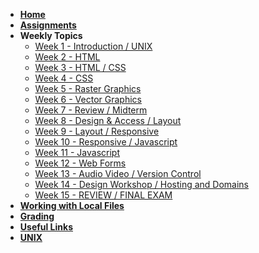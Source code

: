 <!-- docs/_sidebar.md -->

* [**Home**](/)
* [**Assignments**](assignments.md)
* **Weekly Topics**
    * [Week 1 - Introduction / UNIX]()
    * [Week 2 - HTML]()
    * [Week 3 - HTML / CSS]()
    * [Week 4 - CSS]()
    * [Week 5 - Raster Graphics]()
    * [Week 6 - Vector Graphics]()
    * [Week 7 - Review / Midterm]()
    * [Week 8 - Design & Access / Layout]()
    * [Week 9 - Layout / Responsive]()
    * [Week 10 - Responsive / Javascript]()
    * [Week 11 - Javascript]()
    * [Week 12 - Web Forms]()
    * [Week 13 - Audio Video / Version Control]()
    * [Week 14 - Design Workshop / Hosting and Domains]()
    * [Week 15 - REVIEW / FINAL EXAM]()
* [**Working with Local Files**](local-files.md)
* [**Grading**](grading.md)
* [**Useful Links**](links.md)
* [**UNIX**](unix.md)
